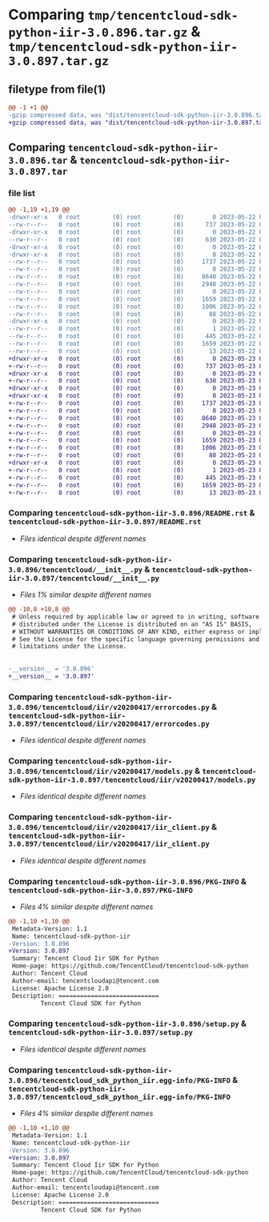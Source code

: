 # Comparing `tmp/tencentcloud-sdk-python-iir-3.0.896.tar.gz` & `tmp/tencentcloud-sdk-python-iir-3.0.897.tar.gz`

## filetype from file(1)

```diff
@@ -1 +1 @@
-gzip compressed data, was "dist/tencentcloud-sdk-python-iir-3.0.896.tar", last modified: Mon May 22 00:25:11 2023, max compression
+gzip compressed data, was "dist/tencentcloud-sdk-python-iir-3.0.897.tar", last modified: Tue May 23 02:24:38 2023, max compression
```

## Comparing `tencentcloud-sdk-python-iir-3.0.896.tar` & `tencentcloud-sdk-python-iir-3.0.897.tar`

### file list

```diff
@@ -1,19 +1,19 @@
-drwxr-xr-x   0 root         (0) root         (0)        0 2023-05-22 00:25:11.000000 tencentcloud-sdk-python-iir-3.0.896/
--rw-r--r--   0 root         (0) root         (0)      737 2023-05-22 00:25:11.000000 tencentcloud-sdk-python-iir-3.0.896/README.rst
-drwxr-xr-x   0 root         (0) root         (0)        0 2023-05-22 00:25:11.000000 tencentcloud-sdk-python-iir-3.0.896/tencentcloud/
--rw-r--r--   0 root         (0) root         (0)      630 2023-05-22 00:25:11.000000 tencentcloud-sdk-python-iir-3.0.896/tencentcloud/__init__.py
-drwxr-xr-x   0 root         (0) root         (0)        0 2023-05-22 00:25:11.000000 tencentcloud-sdk-python-iir-3.0.896/tencentcloud/iir/
-drwxr-xr-x   0 root         (0) root         (0)        0 2023-05-22 00:25:11.000000 tencentcloud-sdk-python-iir-3.0.896/tencentcloud/iir/v20200417/
--rw-r--r--   0 root         (0) root         (0)     1737 2023-05-22 00:25:11.000000 tencentcloud-sdk-python-iir-3.0.896/tencentcloud/iir/v20200417/errorcodes.py
--rw-r--r--   0 root         (0) root         (0)        0 2023-05-22 00:25:11.000000 tencentcloud-sdk-python-iir-3.0.896/tencentcloud/iir/v20200417/__init__.py
--rw-r--r--   0 root         (0) root         (0)     8640 2023-05-22 00:25:11.000000 tencentcloud-sdk-python-iir-3.0.896/tencentcloud/iir/v20200417/models.py
--rw-r--r--   0 root         (0) root         (0)     2948 2023-05-22 00:25:11.000000 tencentcloud-sdk-python-iir-3.0.896/tencentcloud/iir/v20200417/iir_client.py
--rw-r--r--   0 root         (0) root         (0)        0 2023-05-22 00:25:11.000000 tencentcloud-sdk-python-iir-3.0.896/tencentcloud/iir/__init__.py
--rw-r--r--   0 root         (0) root         (0)     1659 2023-05-22 00:25:11.000000 tencentcloud-sdk-python-iir-3.0.896/PKG-INFO
--rw-r--r--   0 root         (0) root         (0)     1006 2023-05-22 00:25:11.000000 tencentcloud-sdk-python-iir-3.0.896/setup.py
--rw-r--r--   0 root         (0) root         (0)       88 2023-05-22 00:25:11.000000 tencentcloud-sdk-python-iir-3.0.896/setup.cfg
-drwxr-xr-x   0 root         (0) root         (0)        0 2023-05-22 00:25:11.000000 tencentcloud-sdk-python-iir-3.0.896/tencentcloud_sdk_python_iir.egg-info/
--rw-r--r--   0 root         (0) root         (0)        1 2023-05-22 00:25:11.000000 tencentcloud-sdk-python-iir-3.0.896/tencentcloud_sdk_python_iir.egg-info/dependency_links.txt
--rw-r--r--   0 root         (0) root         (0)      445 2023-05-22 00:25:11.000000 tencentcloud-sdk-python-iir-3.0.896/tencentcloud_sdk_python_iir.egg-info/SOURCES.txt
--rw-r--r--   0 root         (0) root         (0)     1659 2023-05-22 00:25:11.000000 tencentcloud-sdk-python-iir-3.0.896/tencentcloud_sdk_python_iir.egg-info/PKG-INFO
--rw-r--r--   0 root         (0) root         (0)       13 2023-05-22 00:25:11.000000 tencentcloud-sdk-python-iir-3.0.896/tencentcloud_sdk_python_iir.egg-info/top_level.txt
+drwxr-xr-x   0 root         (0) root         (0)        0 2023-05-23 02:24:38.000000 tencentcloud-sdk-python-iir-3.0.897/
+-rw-r--r--   0 root         (0) root         (0)      737 2023-05-23 02:24:38.000000 tencentcloud-sdk-python-iir-3.0.897/README.rst
+drwxr-xr-x   0 root         (0) root         (0)        0 2023-05-23 02:24:38.000000 tencentcloud-sdk-python-iir-3.0.897/tencentcloud/
+-rw-r--r--   0 root         (0) root         (0)      630 2023-05-23 02:24:38.000000 tencentcloud-sdk-python-iir-3.0.897/tencentcloud/__init__.py
+drwxr-xr-x   0 root         (0) root         (0)        0 2023-05-23 02:24:38.000000 tencentcloud-sdk-python-iir-3.0.897/tencentcloud/iir/
+drwxr-xr-x   0 root         (0) root         (0)        0 2023-05-23 02:24:38.000000 tencentcloud-sdk-python-iir-3.0.897/tencentcloud/iir/v20200417/
+-rw-r--r--   0 root         (0) root         (0)     1737 2023-05-23 02:24:38.000000 tencentcloud-sdk-python-iir-3.0.897/tencentcloud/iir/v20200417/errorcodes.py
+-rw-r--r--   0 root         (0) root         (0)        0 2023-05-23 02:24:38.000000 tencentcloud-sdk-python-iir-3.0.897/tencentcloud/iir/v20200417/__init__.py
+-rw-r--r--   0 root         (0) root         (0)     8640 2023-05-23 02:24:38.000000 tencentcloud-sdk-python-iir-3.0.897/tencentcloud/iir/v20200417/models.py
+-rw-r--r--   0 root         (0) root         (0)     2948 2023-05-23 02:24:38.000000 tencentcloud-sdk-python-iir-3.0.897/tencentcloud/iir/v20200417/iir_client.py
+-rw-r--r--   0 root         (0) root         (0)        0 2023-05-23 02:24:38.000000 tencentcloud-sdk-python-iir-3.0.897/tencentcloud/iir/__init__.py
+-rw-r--r--   0 root         (0) root         (0)     1659 2023-05-23 02:24:38.000000 tencentcloud-sdk-python-iir-3.0.897/PKG-INFO
+-rw-r--r--   0 root         (0) root         (0)     1006 2023-05-23 02:24:38.000000 tencentcloud-sdk-python-iir-3.0.897/setup.py
+-rw-r--r--   0 root         (0) root         (0)       88 2023-05-23 02:24:38.000000 tencentcloud-sdk-python-iir-3.0.897/setup.cfg
+drwxr-xr-x   0 root         (0) root         (0)        0 2023-05-23 02:24:38.000000 tencentcloud-sdk-python-iir-3.0.897/tencentcloud_sdk_python_iir.egg-info/
+-rw-r--r--   0 root         (0) root         (0)        1 2023-05-23 02:24:38.000000 tencentcloud-sdk-python-iir-3.0.897/tencentcloud_sdk_python_iir.egg-info/dependency_links.txt
+-rw-r--r--   0 root         (0) root         (0)      445 2023-05-23 02:24:38.000000 tencentcloud-sdk-python-iir-3.0.897/tencentcloud_sdk_python_iir.egg-info/SOURCES.txt
+-rw-r--r--   0 root         (0) root         (0)     1659 2023-05-23 02:24:38.000000 tencentcloud-sdk-python-iir-3.0.897/tencentcloud_sdk_python_iir.egg-info/PKG-INFO
+-rw-r--r--   0 root         (0) root         (0)       13 2023-05-23 02:24:38.000000 tencentcloud-sdk-python-iir-3.0.897/tencentcloud_sdk_python_iir.egg-info/top_level.txt
```

### Comparing `tencentcloud-sdk-python-iir-3.0.896/README.rst` & `tencentcloud-sdk-python-iir-3.0.897/README.rst`

 * *Files identical despite different names*

### Comparing `tencentcloud-sdk-python-iir-3.0.896/tencentcloud/__init__.py` & `tencentcloud-sdk-python-iir-3.0.897/tencentcloud/__init__.py`

 * *Files 1% similar despite different names*

```diff
@@ -10,8 +10,8 @@
 # Unless required by applicable law or agreed to in writing, software
 # distributed under the License is distributed on an "AS IS" BASIS,
 # WITHOUT WARRANTIES OR CONDITIONS OF ANY KIND, either express or implied.
 # See the License for the specific language governing permissions and
 # limitations under the License.
 
 
-__version__ = '3.0.896'
+__version__ = '3.0.897'
```

### Comparing `tencentcloud-sdk-python-iir-3.0.896/tencentcloud/iir/v20200417/errorcodes.py` & `tencentcloud-sdk-python-iir-3.0.897/tencentcloud/iir/v20200417/errorcodes.py`

 * *Files identical despite different names*

### Comparing `tencentcloud-sdk-python-iir-3.0.896/tencentcloud/iir/v20200417/models.py` & `tencentcloud-sdk-python-iir-3.0.897/tencentcloud/iir/v20200417/models.py`

 * *Files identical despite different names*

### Comparing `tencentcloud-sdk-python-iir-3.0.896/tencentcloud/iir/v20200417/iir_client.py` & `tencentcloud-sdk-python-iir-3.0.897/tencentcloud/iir/v20200417/iir_client.py`

 * *Files identical despite different names*

### Comparing `tencentcloud-sdk-python-iir-3.0.896/PKG-INFO` & `tencentcloud-sdk-python-iir-3.0.897/PKG-INFO`

 * *Files 4% similar despite different names*

```diff
@@ -1,10 +1,10 @@
 Metadata-Version: 1.1
 Name: tencentcloud-sdk-python-iir
-Version: 3.0.896
+Version: 3.0.897
 Summary: Tencent Cloud Iir SDK for Python
 Home-page: https://github.com/TencentCloud/tencentcloud-sdk-python
 Author: Tencent Cloud
 Author-email: tencentcloudapi@tencent.com
 License: Apache License 2.0
 Description: ============================
         Tencent Cloud SDK for Python
```

### Comparing `tencentcloud-sdk-python-iir-3.0.896/setup.py` & `tencentcloud-sdk-python-iir-3.0.897/setup.py`

 * *Files identical despite different names*

### Comparing `tencentcloud-sdk-python-iir-3.0.896/tencentcloud_sdk_python_iir.egg-info/PKG-INFO` & `tencentcloud-sdk-python-iir-3.0.897/tencentcloud_sdk_python_iir.egg-info/PKG-INFO`

 * *Files 4% similar despite different names*

```diff
@@ -1,10 +1,10 @@
 Metadata-Version: 1.1
 Name: tencentcloud-sdk-python-iir
-Version: 3.0.896
+Version: 3.0.897
 Summary: Tencent Cloud Iir SDK for Python
 Home-page: https://github.com/TencentCloud/tencentcloud-sdk-python
 Author: Tencent Cloud
 Author-email: tencentcloudapi@tencent.com
 License: Apache License 2.0
 Description: ============================
         Tencent Cloud SDK for Python
```

